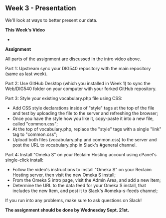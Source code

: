 ## Week 3 - Presentation

We'll look at ways to better present our data.

**This Week's Video**

- 

**Assignment**

All parts of the assignment are discussed in the intro video above.

Part 1: Upstream sync your DIG540 repository with the main repository (same as last week).

Part 2: Use GitHub Desktop (which you installed in Week 1) to sync the Web/DIG540 folder on your computer with your forked GitHub repository.

Part 3: Style your existing vocabulary.php file using CSS:
- Add CSS style declarations inside of "style" tags at the top of the file and test by uploading the file to the server and refreshing the browser;
- Once you have the style how you like it, copy-paste it into a new file, called "common.css";
- At the top of vocabulary.php, replace the "style" tags with a single "link" tag to "common.css";
- Upload both files (vocabulary.php and common.css) to the server and post the URL to vocabulary.php in Slack's #general channel.

Part 4: Install "Omeka S" on your Reclaim Hosting account using cPanel's single-click install:
- Follow the video's instructions to install "Omeka S" on your Reclaim Hosting server, then visit the new Omeka S install;
- From the Omeka S intro page, visit the Admin Area, and add a new Item;
- Determine the URL to the data feed for your Omeka S install, that includes the new Item, and post it to Slack's #omeka-s-feeds channel;

If you run into any problems, make sure to ask questions on Slack!

**The assignment should be done by Wednesday Sept. 21st.**
